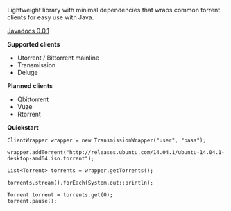 Lightweight library with minimal dependencies that wraps common torrent clients for easy use with Java.

[Javadocs 0.0.1](https://ippytraxx.github.io/ZenbuTorrent)

__Supported clients__

* Utorrent / Bittorrent mainline
* Transmission
* Deluge

__Planned clients__

* Qbittorrent
* Vuze
* Rtorrent


__Quickstart__

	ClientWrapper wrapper = new TransmissionWrapper("user", "pass");
	
	wrapper.addTorrent("http://releases.ubuntu.com/14.04.1/ubuntu-14.04.1-desktop-amd64.iso.torrent");
	
	List<Torrent> torrents = wrapper.getTorrents();

	torrents.stream().forEach(System.out::println);
	
	Torrent torrent = torrents.get(0);
	torrent.pause();
	